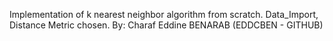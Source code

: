 

Implementation of k nearest neighbor algorithm from scratch.
Data_Import, Distance Metric chosen.
By: Charaf Eddine BENARAB (EDDCBEN - GITHUB)
